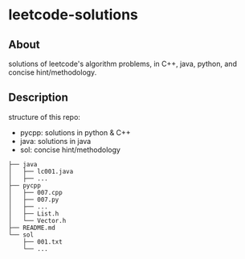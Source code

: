 leetcode-solutions
===========

## About

solutions of leetcode's algorithm problems, in C++, java, python, and concise hint/methodology.

## Description

structure of this repo:

* pycpp: solutions in python & C++
* java: solutions in java
* sol: concise hint/methodology

```
├── java
│   ├── lc001.java
│   ├── ...
├── pycpp
│   ├── 007.cpp
│   ├── 007.py
│   ├── ...
│   ├── List.h
│   └── Vector.h
├── README.md
└── sol
    ├── 001.txt
    └── ...
```

